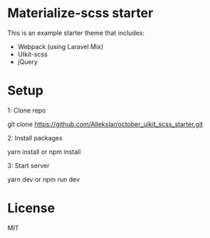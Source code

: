 # Materialize-scss starter
This is an example starter theme that includes:

- Webpack (using Laravel Mix)
- UIkit-scss
- jQuery

# Setup

1: Clone repo 

   git clone https://github.com/Allekslar/october_uikit_scss_starter.git

2: Install packages

  yarn install or npm install

3: Start server

   yarn dev or  npm run dev



# License
MIT
